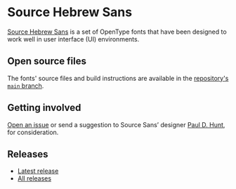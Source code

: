 # Source Hebrew Sans

[Source Hebrew Sans](http://adobe-fonts.github.io/source-hebrew-sans/)
is a set of OpenType fonts that have been designed to work well
in user interface (UI) environments.

## Open source files

The fonts' source files and build instructions are available in the [repository's `main` branch](https://github.com/adobe-fonts/source-hebrew-sans/tree/main).

## Getting involved

[Open an issue](https://github.com/adobe-fonts/source-hebrew-sans/issues) or send a suggestion to Source Sans’ designer [Paul D. Hunt](mailto:opensourcefonts@adobe.com?subject=[GitHub]%20Source%20Hebrew%20Sans), for consideration.

## Releases

* [Latest release](../../releases/latest)
* [All releases](../../releases)
